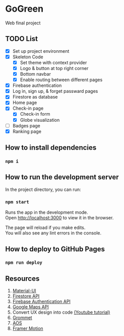 # GoGreen

Web final project

## TODO List
- [x] Set up project environment
- [x] Skeleton Code
  - [x] Set theme with context provider
  - [x] Logo & button at top right corner
  - [x] Bottom navbar
  - [x] Enable routing between different pages
- [x] Firebase authentication
- [x] Log in, sign up, & forget passward pages
- [x] Firestore as database
- [x] Home page
- [x] Check-in page
  - [x] Check-in form
  - [x] Globe visualization
- [ ] Badges page
- [x] Ranking page

## How to install dependencies

### `npm i`

## How to run the development server

In the project directory, you can run:

### `npm start`

Runs the app in the development mode.\
Open [http://localhost:3000](http://localhost:3000) to view it in the browser.

The page will reload if you make edits.\
You will also see any lint errors in the console.

## How to deploy to GitHub Pages

### `npm run deploy`

## Resources
1. [Material-UI](https://material-ui.com)
2. [Firestore API](https://firebase.google.com/docs/firestore)
3. [Firebase Authentication API](https://firebase.google.com/docs/auth/web/start)
4. [Google Maps API](https://developers.google.com/maps/gmp-get-started)
5. Convert UX design into code [(Youtube tutorial)](https://www.youtube.com/watch?v=tKzSnjWPtEw&t)
6. [Grommet](https://v2.grommet.io/)
7. [AOS](https://michalsnik.github.io/aos/)
8. [Framer Motion](https://www.framer.com/api/motion/)
